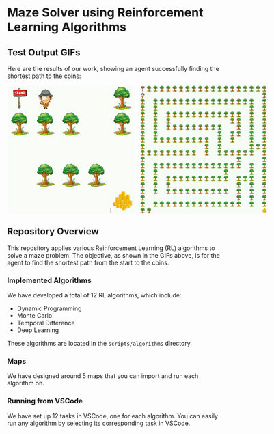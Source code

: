 # Maze Solver using Reinforcement Learning Algorithms

## Test Output GIFs
Here are the results of our work, showing an agent successfully finding the shortest path to the coins:

<div style="display: flex; gap: 10px;">
  <img src="https://github.com/amiraliaali/maze_solver/blob/main/output_videos/output_video.gif" width="300" height="300" />
  <img src="https://github.com/amiraliaali/maze_solver/blob/main/output_videos/output_video_1.gif" width="300" height="300" />
</div>

## Repository Overview
This repository applies various Reinforcement Learning (RL) algorithms to solve a maze problem. The objective, as shown in the GIFs above, is for the agent to find the shortest path from the start to the coins.

### Implemented Algorithms
We have developed a total of 12 RL algorithms, which include:
- Dynamic Programming
- Monte Carlo
- Temporal Difference
- Deep Learning

These algorithms are located in the `scripts/algorithms` directory.

### Maps
We have designed around 5 maps that you can import and run each algorithm on.

### Running from VSCode
We have set up 12 tasks in VSCode, one for each algorithm. You can easily run any algorithm by selecting its corresponding task in VSCode.
